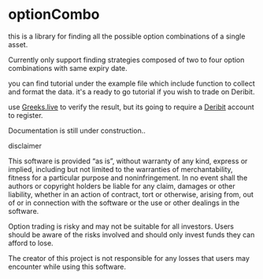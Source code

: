 # optionCombo

this is a library for finding all the possible option combinations of a single asset.

Currently only support finding strategies composed of two to four option combinations with same expiry date.

you can find tutorial under the example file which include function to collect and format the data. it's a ready to go tutorial if you wish to trade on Deribit.

use [Greeks.live](https://www.greeks.live/#/deribit/tools/pv/ETH) to verify the result, but its going to require a [Deribit](https://www.deribit.com/?reg=18011.8749&q=home) account to register.


Documentation is still under construction..















disclaimer

This software is provided “as is”, without warranty of any kind, express or implied, including but not limited to the warranties of merchantability, fitness for a particular purpose and noninfringement. In no event shall the authors or copyright holders be liable for any claim, damages or other liability, whether in an action of contract, tort or otherwise, arising from, out of or in connection with the software or the use or other dealings in the software.

Option trading is risky and may not be suitable for all investors. Users should be aware of the risks involved and should only invest funds they can afford to lose.

The creator of this project is not responsible for any losses that users may encounter while using this software.

